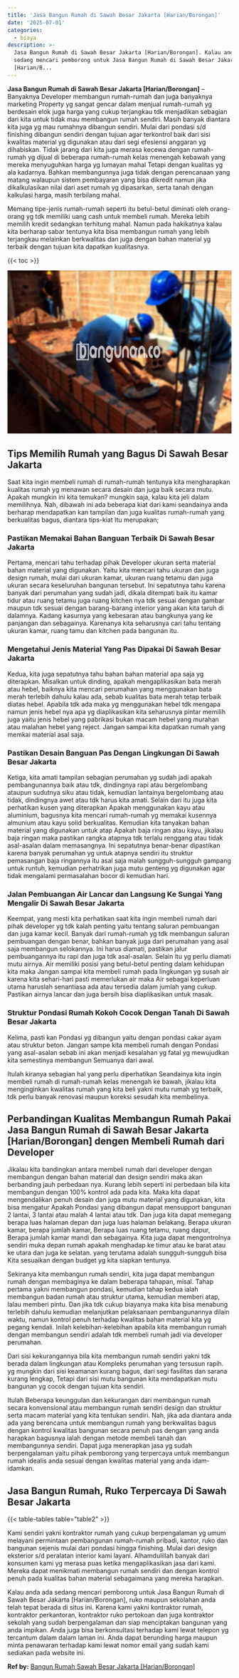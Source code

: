 ```yaml
---
title: 'Jasa Bangun Rumah di Sawah Besar Jakarta [Harian/Borongan]'
date: '2025-07-01'
categories:
  - biaya
description: >-
  Jasa Bangun Rumah di Sawah Besar Jakarta [Harian/Borongan]. Kalau anda ada
  sedang mencari pemborong untuk Jasa Bangun Rumah di Sawah Besar Jakarta
  [Harian/B...
---
```


**Jasa Bangun Rumah di Sawah Besar Jakarta \[Harian/Borongan\]** – Banyaknya Developer membangun rumah-rumah dan juga banyaknya marketing Property yg sangat gencar dalam menjual rumah-rumah yg berdesain elok juga harga yang cukup terjangkau tdk menjadikan sebagian dari kita untuk tidak mau membangun rumah sendiri. Masih banyak diantara kita juga yg mau rumahnya dibangun sendiri. Mulai dari pondasi s/d finishing dibangun sendiri dengan tujuan agar terkontrol baik dari sisi kwalitas material yg digunakan atau dari segi efesiensi anggaran yg dihabiskan. Tidak jarang dari kita juga merasa kecewa dengan rumah-rumah yg dijual di beberapa rumah-rumah kelas menengah kebawah yang mereka menyuguhkan harga yg lumayan mahal Tetapi dengan kualitas yg ala kadarnya. Bahkan membangunnya juga tidak dengan perencanaan yang matang walaupun sistem pembayaran yang bisa dikredit namun jika dikalkulasikan nilai dari aset rumah yg dipasarkan, serta tanah dengan kalkulasi harga, masih terbilang mahal.

Memang tipe-jenis rumah-rumah seperti itu betul-betul diminati oleh orang-orang yg tdk memiliki uang cash untuk membeli rumah. Mereka lebih memilih kredit sedangkan terhitung mahal. Namun pada hakikatnya kalau kita berharap sabar tentunya kita bisa membangun rumah yang lebih terjangkau melainkan berkwalitas dan juga dengan bahan material yg terbaik dengan tujuan kita dapatkan kualitasnya.

{{< toc >}}

![Jasa Bangun Rumah di Sawah Besar Jakarta [Harian/Borongan]](/images/borong-bangunan-39.png)

## Tips Memilih Rumah yang Bagus Di Sawah Besar Jakarta

Saat kita ingin membeli rumah di rumah-rumah tentunya kita mengharapkan kualitas rumah yg menawan secara desain dan juga baik secara mutu. Apakah mungkin ini kita temukan? mungkin saja, kalau kita jeli dalam memilihnya. Nah, dibawah ini ada beberapa kiat dari kami seandainya anda berharap mendapatkan kan tampilan dan juga kualitas rumah-rumah yang berkualitas bagus, diantara tips-kiat Itu merupakan;

### Pastikan Memakai Bahan Banguan Terbaik Di Sawah Besar Jakarta

Pertama, mencari tahu terhadap pihak Developer ukuran serta material bahan material yang digunakan. Yaitu kita mencari tahu ukuran dan juga design rumah, mulai dari ukuran kamar, ukuran ruang tetamu dan juga ukuran secara keseluruhan bangunan tersebut. Ini sepatutnya tahu karena banyak dari perumahan yang sudah jadi, dikala ditempati baik itu kamar tidur atau ruang tetamu juga ruang kitchen nya tdk sesuai dengan gambar maupun tdk sesuai dengan barang-barang interior yang akan kita taruh di dalamnya. Kadang kasurnya yang kebesaran atau bangkunya yang ke panjangan dan sebagainya. Karenanya kita seharusnya cari tahu tentang ukuran kamar, ruang tamu dan kitchen pada bangunan itu.

### Mengetahui Jenis Material Yang Pas Dipakai Di Sawah Besar Jakarta

Kedua, kita juga sepatutnya tahu bahan bahan material apa saja yg diterapkan. Misalkan untuk dinding, apakah mengaplikasikan bata merah atau hebel, baiknya kita mencari perumahan yang menggunakan bata merah terlebih dahulu kalau ada, sebab kualitas bata merah tetap terbaik diatas hebel. Apabila tdk ada maka yg menggunakan hebel tdk mengapa namun jenis hebel nya apa yg diaplikasikan kita seharusnya pintar memilih juga yaitu jenis hebel yang pabrikasi bukan macam hebel yang murahan atau malahan hebel yang reject. Jangan sampai kita dapatkan rumah yang memkai material asal saja.

### Pastikan Desain Banguan Pas Dengan Lingkungan Di Sawah Besar Jakarta

Ketiga, kita amati tampilan sebagian perumahan yg sudah jadi apakah pembangunannya baik atau tdk, dindingnya rapi atau bergelombang ataupun sudutnya siku atau tidak, kemudian lantainya bergelombang atau tidak, dindingnya awet atau tdk harus kita amati. Selain dari itu juga kita perhatikan kusen yang diterapkan Apakah menggunakan kayu atau aluminium, bagusnya kita mencari rumah-rumah yg memakai kusennya almunium atau kayu solid berkualitas. Kemudian kita tanyakan bahan material yang digunakan untuk atap Apakah baja ringan atau kayu, jikalau baja ringan maka pastikan rangka atapnya tdk terlalu renggang atau tidak asal-asalan dalam memasangnya. Ini sepatutnya benar-benar dipastikan karena banyak perumahan yg untuk atapnya sendiri itu struktur pemasangan baja ringannya itu asal saja malah sungguh-sungguh gampang untuk runtuh, kemudian perhatrikan juga mutu genteng yg digunakan agar tidak mengalami permasalahan bocor di kemudian hari.

### Jalan Pembuangan Air Lancar dan Langsung Ke Sungai Yang Mengalir Di Sawah Besar Jakarta

Keempat, yang mesti kita perhatikan saat kita ingin membeli rumah dari pihak developer yg tdk kalah penting yaitu tentang saluran pembuangan dan juga kamar kecil. Banyak dari rumah-rumah yg tdk membangun saluran pembuangan dengan benar, bahkan banyak juga dari perumahan yang asal saja membangun selokannya. Ini harus diamati, pastikan jalur pembuangannya itu rapi dan juga tdk asal-asalan. Selain itu yg perlu diamati mutu airnya. Air memiliki posisi yang betul-betul penting dalam kehidupan kita maka Jangan sampai kita membeli rumah pada lingkungan yg susah air karena kita sehari-hari pasti memerlukan air maka Air sebagai keperluan utama haruslah senantiasa ada atau tersedia dalam jumlah yang cukup. Pastikan airnya lancar dan juga bersih bisa diaplikasikan untuk masak.

### Struktur Pondasi Rumah Kokoh Cocok Dengan Tanah Di Sawah Besar Jakarta

Kelima, pasti kan Pondasi yg dibangun yaitu dengan pondasi cakar ayam atau struktur beton. Jangan sampe kita membeli rumah dengan Pondasi yang asal-asalan sebab ini akan menjadi kesalahan yg fatal yg mewujudkan kita semestinya membangun Semuanya dari awal.

Itulah kiranya sebagian hal yang perlu diperhatikan Seandainya kita ingin membeli rumah di rumah-rumah kelas menengah ke bawah, jikalau kita menginginkan kwalitas rumah yang kita beli yakni mutu rumah yg terbaik, tdk perlu banyak renovasi maupun koreksi sesudah kita membelinya.

## Perbandingan Kualitas Membangun Rumah Pakai Jasa Bangun Rumah di Sawah Besar Jakarta \[Harian/Borongan\] dengen Membeli Rumah dari Developer

Jikalau kita bandingkan antara membeli rumah dari developer dengan membangun dengan bahan material dan design sendiri maka akan berbanding jauh perbedaan nya. Kurang lebih seperti ini perbedaan bila kita membangun dengan 100% kontrol ada pada kita. Maka kita dapat mengendalikan penuh desain dan juga mutu material yang digunakan, kita bisa mengatur Apakah Pondasi yang dibangun dapat mensupport bangunan 2 lantai, 3 lantai atau malah 4 lantai atau tdk. Dan juga kita dapat memegang berapa luas halaman depan dan juga luas halaman belakang. Berapa ukuran kamar, berapa jumlah kamar, Berapa luas ruang tetamu, ruang dapur, Berapa jumlah kamar mandi dan sebagainya. Kita juga dapat mengontrolnya sendiri muka depan rumah apakah menghadap ke timur atau ke barat atau ke utara dan juga ke selatan. yang terutama adalah sungguh-sungguh bisa Kita sesuaikan dengan budget yg kita siapkan tentunya.

Sekiranya kita membangun rumah sendiri, kita juga dapat membangun rumah dengan membaginya ke dalam beberapa tahapan, misal. Tahap pertama yakni membangun pondasi, kemudian tahap kedua ialah membangun badan rumah atau struktur utama, kemudian memberi atap, lalau memberi pintu. Dan jika tdk cukup biayanya maka kita bisa menabung terlebih dahulu kemudian melanjutkan pelaksanaan pembangunannya dilain waktu, namun kontrol penuh terhadap kwalitas bahan material kita yg pegang kendali. Inilah kelebihan-kelebihan apabila kita membangun rumah dengan membangun sendiri adalah tdk membeli rumah jadi via developer perumahan.

Dari sisi kekurangannya bila kita membangun rumah sendiri yakni tdk berada dalam lingkungan atau Kompleks perumahan yang tersusun rapih. yg mungkin dari sisi keamanan kurang bagus, dari segi fasilitas dan sarana kurang lengkap, Tetapi dari sisi mutu bangunan kita mendapatkan mutu bangunan yg cocok dengan tujuan kita sendiri.

Itulah Beberapa keunggulan dan kekurangan dari membangun rumah secara konvensional atau membangun rumah sendiri design dan struktur serta macam material yang kita tentukan sendiri. Nah, jika ada diantara anda ada yang berencana untuk membangun rumah yang berkwalitas bagus dengan kontrol kwalitas bangunan secara penuh pas dengan yang anda harapkan bagusnya ialah dengan metode membeli tanah dan membangunnya sendiri. Dapat juga menerapkan jasa yg sudah berpengalaman yaitu pihak pemborong yang terpercaya untuk membangun rumah idealis anda sesuai dengan kwalitas material yang anda idam-idamkan.

## Jasa Bangun Rumah, Ruko Terpercaya Di Sawah Besar Jakarta

{{< table-tables table="table2" >}}

Kami sendiri yakni kontraktor rumah yang cukup berpengalaman yg umum melayani permintaan pembangunan rumah-rumah pribadi, kantor, ruko dan bangunan sejenis mulai dari pondasi hingga finishing. Mulai dari design eksterior s/d peralatan interior kami layani. Alhamdulillah banyak dari konsumen kami yg merasa puas ketika mengaplikasikan jasa dari kami. Mereka dapat menikmati membangun rumah sendiri dan dengan kontrol penuh pada kualitas bahan material sebagaimana yang mereka harapkan.

Kalau anda ada sedang mencari pemborong untuk Jasa Bangun Rumah di Sawah Besar Jakarta \[Harian/Borongan\], ruko maupun sekolahan anda telah tepat berada di situs ini. Karena kami yakni kontraktor rumah, kontraktor perkantoran, kontraktor ruko pertokoan dan juga kontraktor sekolah yang sudah berpengalaman dan siap menciptakan bangunan yang anda impikan. Anda juga bisa berkonsultasi terhadap kami lewat telepon yg tercantum dalam dalam laman ini. Anda dapat berunding harga maupun minta penawaran terhadap kami lewat nomor email yang sudah kami sediakan pada website ini.

**Ref by:** [Bangun Rumah Sawah Besar Jakarta [Harian/Borongan]](https://id.wikipedia.org/wiki/Bangun)
